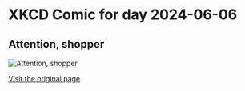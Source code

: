 
# XKCD Comic for day 2024-06-06

## Attention, shopper

![Attention, shopper](https://imgs.xkcd.com/comics/attention_shopper.jpg "There's a red convertible outside my building with the license plate 'DADS MNY'.")

[Visit the original page](https://xkcd.com/81/)
